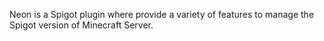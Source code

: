Neon is a Spigot plugin where provide a variety of features to manage the Spigot version of Minecraft Server.
